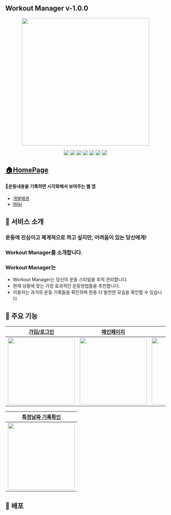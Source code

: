 ## Workout Manager v-1.0.0

<p align='center'>
<img width='400px' src='https://i.ibb.co/P9YCvPw/workout-manager-banner.png'>
</p>

<p align='center'>
    <img src="https://img.shields.io/badge/React-v18.2.0-blue?logo=React"/>
    <img src="https://img.shields.io/badge/Typescript-v4.9.3-blue?logo=typescript"/>
    <img src="https://img.shields.io/badge/styled components-v5.3.6-DB7093?logo=styled components"/>
    <img src="https://img.shields.io/badge/Framer-v7.6.19-0055FF?logo=Framer"/>
    <img src="https://img.shields.io/badge/GraphQL-v16.6.0-E10098?logo=GraphQL"/>
    <img src="https://img.shields.io/badge/apollo/client-v3.7.3-430098?"/>
    <img src="https://img.shields.io/badge/PostgreSQL-v5.10.15-4169E1?logo=PostgreSQL"/>
</p>

## [🏠HomePage](https://main--workout-manager-web.netlify.app/)

#### 💪운동내용을 기록하면 시각화해서 보여주는 웹 앱

- [개발배경](https://github.com/wujuno/workout-manager/wiki/%EA%B0%9C%EB%B0%9C%EB%B0%B0%EA%B2%BD%EA%B3%BC-%EA%B0%9C%EB%B0%9C%EB%AA%A9%ED%91%9C)
- [Wiki](https://github.com/wujuno/workout-manager/wiki)

## 🌟 서비스 소개

### 운동에 진심이고 체계적으로 하고 싶지만, 어려움이 있는 당신에게!

### Workout Manager를 소개합니다.

### Workout Manager는

- Workout Manager는 당신의 운동 스타일을 추적 관리합니다.
- 현재 상황에 맞는 가장 효과적인 운동방법들을 추천합니다.
- 이용자는 과거의 운동 기록들을 확인하며 한층 더 발전한 모습을 확인할 수 있습니다

## 📌 주요 기능

| [가입/로그인](https://github.com/wujuno/workout-manager/wiki/%EC%A3%BC%EC%9A%94%EA%B8%B0%EB%8A%A5-%EC%86%8C%EA%B0%9C#-%EA%B0%80%EC%9E%85%EB%A1%9C%EA%B7%B8%EC%9D%B8-%ED%8E%98%EC%9D%B4%EC%A7%80-%EA%B8%B0%EB%8A%A5-%EC%86%8C%EA%B0%9C) | [메인페이지](https://github.com/wujuno/workout-manager/wiki/%EC%A3%BC%EC%9A%94%EA%B8%B0%EB%8A%A5-%EC%86%8C%EA%B0%9C#-%EB%A9%94%EC%9D%B8-%ED%8E%98%EC%9D%B4%EC%A7%80-%EC%86%8C%EA%B0%9C) | [기록하기](https://github.com/wujuno/workout-manager/wiki/%EC%A3%BC%EC%9A%94%EA%B8%B0%EB%8A%A5-%EC%86%8C%EA%B0%9C#-%EB%A9%94%EC%9D%B8-%ED%8E%98%EC%9D%B4%EC%A7%80-%EC%86%8C%EA%B0%9C) |
| :------------------------------------------------------------------------------------------------------------------------------------------------------------------------------------------------------------------------------------: | :-------------------------------------------------------------------------------------------------------------------------------------------------------------------------------------: | :-----------------------------------------------------------------------------------------------------------------------------------------------------------------------------------: |
|                                                                             <img width='210px' src="https://i.ibb.co/nrPhzPp/workout-manager-signup.png">                                                                              |                                                              <img width='210px' src='https://i.ibb.co/Hp59cWt/image.png'>                                                               |                                                             <img width='210px' src='https://i.ibb.co/WcmsPBg/record.png'>                                                             |

| [특정날짜 기록확인](https://github.com/wujuno/workout-manager/wiki/%EC%A3%BC%EC%9A%94%EA%B8%B0%EB%8A%A5-%EC%86%8C%EA%B0%9C#-%EA%B8%B0%EB%A1%9D%ED%99%95%EC%9D%B8-%ED%8E%98%EC%9D%B4%EC%A7%80-%EC%86%8C%EA%B0%9C) |
| :--------------------------------------------------------------------------------------------------------------------------------------------------------------------------------------------------------------: |
|                                                                        <img width='210px' src='https://i.ibb.co/9Yz1RTm/sdate-watch.png'>                                                                        |

## 🚀 배포
